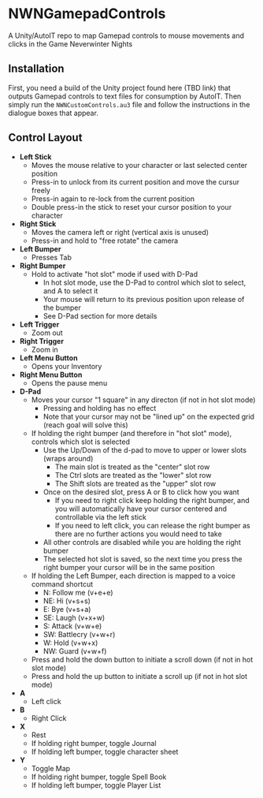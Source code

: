 # NWNGamepadControls
A Unity/AutoIT repo to map Gamepad controls to mouse movements and clicks in the Game Neverwinter Nights

## Installation
First, you need a build of the Unity project found here (TBD link) that outputs Gamepad controls to text files for consumption by AutoIT. Then simply run the `NWNCustomControls.au3` file and follow the instructions in the dialogue boxes that appear.

## Control Layout

- **Left Stick**
  - Moves the mouse relative to your character or last selected center position
  - Press-in to unlock from its current position and move the cursur freely
  - Press-in again to re-lock from the current position
  - Double press-in the stick to reset your cursor position to your character
- **Right Stick**
  - Moves the camera left or right (vertical axis is unused)
  - Press-in and hold to "free rotate" the camera
- **Left Bumper**
  - Presses Tab
- **Right Bumper**
  - Hold to activate "hot slot" mode if used with D-Pad
    - In hot slot mode, use the D-Pad to control which slot to select, and A to select it
    - Your mouse will return to its previous position upon release of the bumper
    - See D-Pad section for more details
- **Left Trigger**
  - Zoom out
- **Right Trigger**
  - Zoom in
- **Left Menu Button**
  - Opens your Inventory
- **Right Menu Button**
  - Opens the pause menu
- **D-Pad**
  - Moves your cursor "1 square" in any directon (if not in hot slot mode)
    - Pressing and holding has no effect
    - Note that your cursor may not be "lined up" on the expected grid (reach goal will solve this)
  - If holding the right bumper (and therefore in "hot slot" mode), controls which slot is selected
    - Use the Up/Down of the d-pad to move to upper or lower slots (wraps around)
      - The main slot is treated as the "center" slot row
      - The Ctrl slots are treated as the "lower" slot row
      - The Shift slots are treated as the "upper" slot row
    - Once on the desired slot, press A or B to click how you want
      - If you need to right click keep holding the right bumper, and you will automatically have your cursor centered and controllable via the left stick
      - If you need to left click, you can release the right bumper as there are no further actions you would need to take
    - All other controls are disabled while you are holding the right bumper
    - The selected hot slot is saved, so the next time you press the right bumper your cursor will be in the same position
  - If holding the Left Bumper, each direction is mapped to a voice command shortcut
    - N: Follow me (v+e+e)
    - NE: Hi (v+s+s)
    - E: Bye (v+s+a)
    - SE: Laugh (v+x+w)
    - S: Attack (v+w+e)
    - SW: Battlecry (v+w+r)
    - W: Hold (v+w+x)
    - NW: Guard (v+w+f)
  - Press and hold the down button to initiate a scroll down (if not in hot slot mode)
  - Press and hold the up button to initiate a scroll up (if not in hot slot mode)
- **A**
  - Left click
- **B**
  - Right Click
- **X**
  - Rest
  - If holding right bumper, toggle Journal
  - If holding left bumper, toggle character sheet
- **Y**
  - Toggle Map
  - If holding right bumper, toggle Spell Book
  - If holding left bumper, toggle Player List